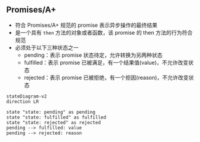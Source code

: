 ## Promises/A+

<v-clicks depth="1">

- 符合 Promises/A+ 规范的 promise 表示异步操作的最终结果
- 是一个具有 `then` 方法的对象或者函数，该 promise 的 then 方法的行为符合规范
- 必须处于以下三种状态之一
  - pending：表示 promise 状态待定，允许转换为另两种状态
  - fulfilled：表示 promise 已被满足，有一个结果值(value)，不允许改变状态
  - rejected：表示 promise 已被拒绝，有一个拒因(reason)，不允许改变状态

</v-clicks>

<div v-click="3">

```mermaid {theme: 'forest', scale: 0.8 }
stateDiagram-v2
direction LR

state "state: pending" as pending
state "state: fulfilled" as fulfilled
state "state: rejected" as rejected
pending --> fulfilled: value
pending --> rejected: reason
```

</div>
